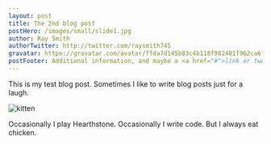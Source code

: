 ```yaml
---
layout: post
title: The 2nd blog post
postHero: /images/small/slide1.jpg
author: Ray Smith
authorTwitter: http://twitter.com/raysmith745
gravatar: https://gravatar.com/avatar/ffda7d145b83c4b118f982401f962ca6?s=150
postFooter: Additional information, and maybe a <a href="#">link or two</a>
---
```


This is my test blog post. Sometimes I like to write blog posts just for a laugh.

<img class="pull-left" src="http://placekitten.com/g/400/200"
     alt="kitten">

Occasionally I play Hearthstone. Occasionally I write code. But I always eat chicken.